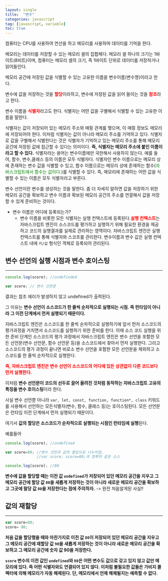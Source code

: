 ```yaml
---
layout: single
title:  "변수"
categories: javascript
tag: [javascript, variable]
toc: true
---
```


컴퓨터는 CPU를 사용하여 연산을 하고
메모리를 사용하여 데이터를 기억을 한다.

메모리는 데이터를 저장할 수 있는 메모리 셀의 집합체다.
메모리 셀 하나의 크기는 1바이트(8비트)이며, 컴퓨터는 메모리 셀의 크기, 즉 1바이트 단위로 데이터를 저장하거나 읽어들인다.


메모리 공간에 저장된 값을 식별할 수 있는 고유한 이름을 변수이름(변수명)이라고 한다.

변수에 값을 저장하는 것을 <span style="color:red">**할당**</span>이라하고, 변수에 저장된 값을 읽어 들이는 것을 <span style="color:red">**참조**</span>라고 한다.

 변수 이름을 <span style="color:red">**식별자**</span>라고도 한다. 식별자는 어떤 값을 구별해서 식별할 수 있는 고유한 이름을 말한다.

  식별자는 값이 저장되어 있는 메모리 주소와 매핑 관계를 맺으며, 이 매핑 정보도 메모리에 저장되어야 한다. 이처럼 식별자는 값이 아니라 메모리 주소를 기억하고 있다. 식별자로 값을 구별해서 식별한다는 것은 식별자가 기억하고 있는 메모리 주소를 통해 메모리 공간에 저장된 값에 접근할 수 있다는 의미이다. **즉, 식별자는 메모리 주소에 붙인 이름이라고 할 수 있다.** 식별자라는 용어는 변수이름에만 국한해서 사용하지 않는다. 예를 들어, 함수, 변수,클래스 등의 이름은 모두 식별자다. 식별자인 변수 이름으로는 메모리 상에 존재하는 변수 값을 식별할 수 있고, 함수 이름으로는 메모리 상에 존재하는 함수(<span style="color:green">자바스크립트에서 함수는 값이다.</span>)를 식별할 수 있다. 즉, 메모리에 존재하는 어떤 값을 식별할 수 있는 이름은 모두 식별자라고 부른다.


  변수 선언이란 변수를 생성하는 것을 말한다. 좀 더 자세히 말하면 값을 저장하기 위한 메모리 공간을 확보하고 변수 이름과 확보된 메모리 공간의 주소를 연결해서 값을 저장할 수 있게 준비하는 것이다.


  - 변수 이름은 어디에 등록되는가?
    - 변수 이름을 비롯한 모든 식별자는 실행 컨텍스트에 등록된다.<span style="color:red">**실행 컨텍스트**</span>는 자바스크립트 엔진이 소스코드를 평가하고 실행하기 위해 필요한 환경을 제공하고 코드의 실행결과를 실제로 관리하는 영역이다. 자바스크립트 엔진은 실행 컨텍스트를 통해 식별자와 스코프를 관리한다. 변수이름과 변수 값은 실행 컨텍스트 내에 `키/값` 형식인 객체로 등록되어 관리된다.



## 변수 선언의 실행 시점과 변수 호이스팅
---
```javascript
console.log(score); //undefinded

var score; // 변수 선언문
 ```
결과는 참조 에러가 발생하지 않고 undefined가 출력된다.

그 이유는 **변수 선언이 소스코드가 한 줄씩 순차적으로 실행되는 시점. 즉 런타임이 아니라 그 이전 단계에서 먼저 실행되기 때문이다.**


 자바스크립트 엔진은 소스코드를 한 줄씩 순차적으로 실행하기에 앞서 먼저 소스코드의 평가과정을 거치면서 소스코드를 실행하기 위한 준비를 한다. 이때 소스 코드 실행을 위한 준비 단계인 소스코드의 평가 과정에서 자바스크립트 엔진은 변수 선언을 포함한 모든 선언문(변수 선언문, 함수 선언문 등)을 소스코드에서 찾아서 먼저 실행한다. 그리고 소스코드의 평가 과정이 끝나면 비로소 변수 선언을 포함한 모든 선언문을 제외하고 소스코드를 한 줄씩 순차적으로 실행한다.

 <span style="color:red">**즉, 자바스크립트 엔진은 변수 선언이 소스코드의 어디에 있든 상관없이 다른 코드보다 먼저 실행한다.**</span>

 이처럼 **변수 선언문이 코드의 선두로 끌어 올려진 것처럼 동작하는 자바스크립트 고유의 특징을 변수 호이스팅**이라 한다.

  사실 변수 선언뿐 아니라 `var, let, const, function, function*, class` 키워드를 사용해서 선언하는 모든식별자(변수, 함수, 클래스 등)는 호이스팅된다. 모든 선언문은 런타임 이전 단계에서 먼저 실행되기 때문이다.

  여기서 **값의 할당은 소스코드가 순차적으로 실행되는 시점인 런타임에 실행**된다.

  예를들어
  ```javascript
  console.log(score); //undefined

  var score=80; //변수 선언과 값의 할당으로 나누어짐. 
                //var score; score=80;과 정확히 같은 소스

  console.log(score); //80
  ```
  **변수에 값을 할당할 때는 이전 값 `undefined`가 저장되어 있던 메모리 공간을 지우고 그 메모리 공간에 할당 값 `80`을 새롭게 저장하는 것이 아니라 새로운 메모리 공간을 확보하고 그곳에 랄당 값 `80`을 저장한다는 점에 주의하자.**
   -> 완전 처음알게된 사실!!





## 값의 재할당
---
  ```javascript
  var score=80;
  score= 90;
  ```
  **처음 값을 할당했을 때와 마찬가지로 이전 값 `80`이 저장되어 있던 메모리 공간을 지우고 그 메모리 공간에 재할당 값 `90`을 새롭게 저장하는 것이 아니라 새로운 메모리 공간을 확보하고 그 메모리 공간에 숫자 값 90을 저장한다.**

  **`score` 변수의 이전 값인 `undefined`와 `80`은 어떤 변수도 값으로 갖고 있지 않고 값만 메모리에 있다. 즉 어떤 식별자와도 연결되어 있지 않다.
  이처럼 불필요한 값들은 가비지 콜렉터에 의해 메모리가 자동 해제된다. 단, 메모리에서 언제 해체될지는 예측할 수 없다.**

  
